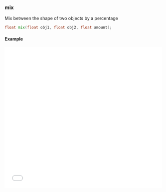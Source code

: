 ### mix

Mix between the shape of two objects by a percentage

```glsl
float mix(float obj1, float obj2, float amount);
```

#### Example
<iframe width="100%" height="450px" src="/sculpture/-LMjG0XPKeUoPRK1i1GW?example=true&embed=true" frameborder="0"></iframe>